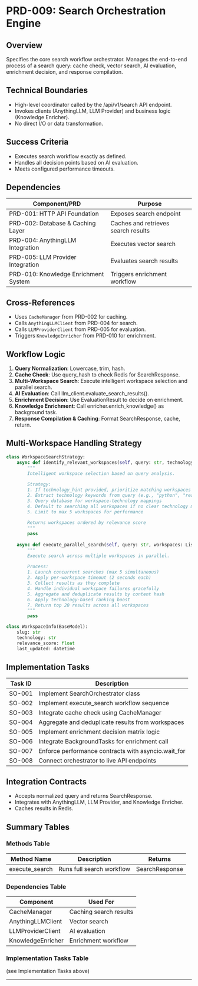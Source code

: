 # PRD-009: Search Orchestration Engine

## Overview
Specifies the core search workflow orchestrator. Manages the end-to-end process of a search query: cache check, vector search, AI evaluation, enrichment decision, and response compilation.

## Technical Boundaries
- High-level coordinator called by the /api/v1/search API endpoint.
- Invokes clients (AnythingLLM, LLM Provider) and business logic (Knowledge Enricher).
- No direct I/O or data transformation.

## Success Criteria
- Executes search workflow exactly as defined.
- Handles all decision points based on AI evaluation.
- Meets configured performance timeouts.

## Dependencies
| Component/PRD | Purpose |
|---------------|---------|
| PRD-001: HTTP API Foundation | Exposes search endpoint |
| PRD-002: Database & Caching Layer | Caches and retrieves search results |
| PRD-004: AnythingLLM Integration | Executes vector search |
| PRD-005: LLM Provider Integration | Evaluates search results |
| PRD-010: Knowledge Enrichment System | Triggers enrichment workflow |

## Cross-References
- Uses `CacheManager` from PRD-002 for caching.
- Calls `AnythingLLMClient` from PRD-004 for search.
- Calls `LLMProviderClient` from PRD-005 for evaluation.
- Triggers `KnowledgeEnricher` from PRD-010 for enrichment.

## Workflow Logic

1. **Query Normalization**: Lowercase, trim, hash.
2. **Cache Check**: Use query_hash to check Redis for SearchResponse.
3. **Multi-Workspace Search**: Execute intelligent workspace selection and parallel search.
4. **AI Evaluation**: Call llm_client.evaluate_search_results().
5. **Enrichment Decision**: Use EvaluationResult to decide on enrichment.
6. **Knowledge Enrichment**: Call enricher.enrich_knowledge() as background task.
7. **Response Compilation & Caching**: Format SearchResponse, cache, return.

## Multi-Workspace Handling Strategy

```python
class WorkspaceSearchStrategy:
    async def identify_relevant_workspaces(self, query: str, technology_hint: Optional[str] = None) -> List[WorkspaceInfo]:
        """
        Intelligent workspace selection based on query analysis.
        
        Strategy:
        1. If technology_hint provided, prioritize matching workspaces
        2. Extract technology keywords from query (e.g., "python", "react", "docker")
        3. Query database for workspace-technology mappings
        4. Default to searching all workspaces if no clear technology match
        5. Limit to max 5 workspaces for performance
        
        Returns workspaces ordered by relevance score
        """
        pass
    
    async def execute_parallel_search(self, query: str, workspaces: List[WorkspaceInfo]) -> List[SearchResult]:
        """
        Execute search across multiple workspaces in parallel.
        
        Process:
        1. Launch concurrent searches (max 5 simultaneous)
        2. Apply per-workspace timeout (2 seconds each)
        3. Collect results as they complete
        4. Handle individual workspace failures gracefully
        5. Aggregate and deduplicate results by content hash
        6. Apply technology-based ranking boost
        7. Return top 20 results across all workspaces
        """
        pass

class WorkspaceInfo(BaseModel):
    slug: str
    technology: str
    relevance_score: float
    last_updated: datetime
```

## Implementation Tasks

| Task ID | Description |
|---------|-------------|
| SO-001  | Implement SearchOrchestrator class |
| SO-002  | Implement execute_search workflow sequence |
| SO-003  | Integrate cache check using CacheManager |
| SO-004  | Aggregate and deduplicate results from workspaces |
| SO-005  | Implement enrichment decision matrix logic |
| SO-006  | Integrate BackgroundTasks for enrichment call |
| SO-007  | Enforce performance contracts with asyncio.wait_for |
| SO-008  | Connect orchestrator to live API endpoints |

## Integration Contracts
- Accepts normalized query and returns SearchResponse.
- Integrates with AnythingLLM, LLM Provider, and Knowledge Enricher.
- Caches results in Redis.

## Summary Tables

### Methods Table

| Method Name      | Description                                 | Returns           |
|------------------|---------------------------------------------|-------------------|
| execute_search   | Runs full search workflow                   | SearchResponse    |

### Dependencies Table

| Component        | Used For                                    |
|------------------|---------------------------------------------|
| CacheManager     | Caching search results                      |
| AnythingLLMClient| Vector search                               |
| LLMProviderClient| AI evaluation                               |
| KnowledgeEnricher| Enrichment workflow                         |

### Implementation Tasks Table
(see Implementation Tasks above)

---